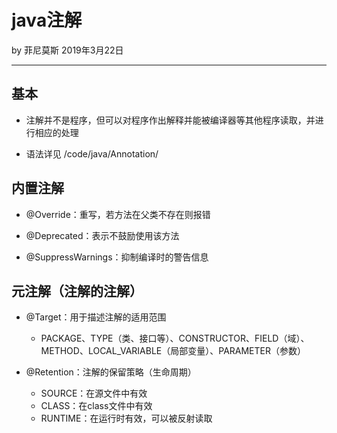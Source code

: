 

# java注解

by 菲尼莫斯 2019年3月22日

---

## 基本

* 注解并不是程序，但可以对程序作出解释并能被编译器等其他程序读取，并进行相应的处理

* 语法详见 /code/java/Annotation/

## 内置注解

* @Override：重写，若方法在父类不存在则报错

* @Deprecated：表示不鼓励使用该方法

* @SuppressWarnings：抑制编译时的警告信息

## 元注解（注解的注解）

* @Target：用于描述注解的适用范围
    * PACKAGE、TYPE（类、接口等）、CONSTRUCTOR、FIELD（域）、METHOD、LOCAL_VARIABLE（局部变量）、PARAMETER（参数）

* @Retention：注解的保留策略（生命周期）
    * SOURCE：在源文件中有效
    * CLASS：在class文件中有效
    * RUNTIME：在运行时有效，可以被反射读取


